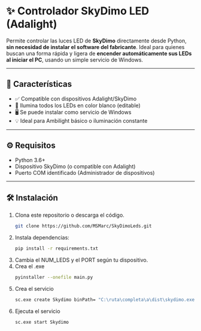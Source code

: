 # ✨ Controlador SkyDimo LED (Adalight)

Permite controlar las luces LED de **SkyDimo** directamente desde Python, **sin necesidad de instalar el software del fabricante**.
Ideal para quienes buscan una forma rápida y ligera de **encender automáticamente sus LEDs al iniciar el PC**, usando un simple servicio de Windows.

---

## 🧩 Características

- ✅ Compatible con dispositivos Adalight/SkyDimo
- 🎨 Ilumina todos los LEDs en color blanco (editable)
- 🖥️ Se puede instalar como servicio de Windows
- 💡 Ideal para Ambilight básico o iluminación constante

---

## ⚙️ Requisitos

- Python 3.6+
- Dispositivo SkyDimo (o compatible con Adalight)
- Puerto COM identificado (Administrador de dispositivos)

---

## 🛠 Instalación

1. Clona este repositorio o descarga el código.
   ```bash
   git clone https://github.com/MSMarc/SkyDimoLeds.git
2. Instala dependencias:
   ```bash
   pip install -r requirements.txt
3. Cambia el NUM_LEDS y el PORT según tu dispositivo.
4. Crea el .exe
   ```bash
   pyinstaller --onefile main.py
5. Crea el servicio
   ```bash
   sc.exe create Skydimo binPath= "C:\ruta\completa\a\dist\skydimo.exe" start= auto
6. Ejecuta el servicio
   ```bash
   sc.exe start Skydimo
